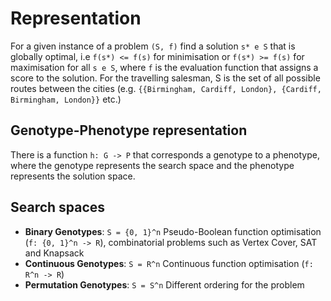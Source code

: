 # Representation

For a given instance of a problem `(S, f)` find a solution `s* e S` that is globally optimal, i.e `f(s*) <= f(s)` for minimisation or `f(s*) >= f(s)` for maximisation for all `s e S`, where `f` is the evaluation function that assigns a score to the solution. For the travelling salesman, S is the set of all possible routes between the cities (e.g. `{{Birmingham, Cardiff, London}, {Cardiff, Birmingham, London}}` etc.)

## Genotype-Phenotype representation
There is a function `h: G -> P` that corresponds a genotype to a phenotype, where the genotype represents the search space and the phenotype represents the solution space.

## Search spaces

* **Binary Genotypes**: `S = {0, 1}^n`
  Pseudo-Boolean function optimisation (`f: {0, 1}^n -> R`), combinatorial problems such as Vertex Cover, SAT and Knapsack
* **Continuous Genotypes**: `S = R^n`
  Continuous function optimisation (`f: R^n -> R`)
* **Permutation Genotypes**: `S = S^n`
  Different ordering for the problem
